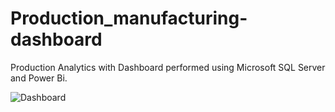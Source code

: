 # Production_manufacturing-dashboard

Production Analytics with Dashboard performed using Microsoft SQL Server and Power Bi.

![Dashboard](https://github.com/user-attachments/assets/574a592e-5d60-49a9-810d-db44b4e235ff)
